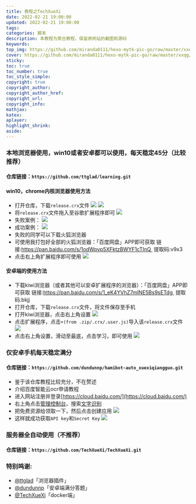 ```yaml
---
title: 教程之TechXueXi
date: 2022-02-21 19:00:00
updated: 2022-02-21 19:00:00
tags: 
categories: 脚本
description: 本教程为聚合教程，保留原网站的截图和源码
keywords:
top_img: https://github.com/miranda0111/hexo-mytk-pic-go/raw/master/xxqg/202202211954878.png
cover: https://github.com/miranda0111/hexo-mytk-pic-go/raw/master/xxqg/202202211954878.png
sticky:
toc: true
toc_number: true
toc_style_simple: 
copyright: true
copyright_author:
copyright_author_href:
copyright_url:
copyright_info:
mathjax:
katex:
aplayer:
highlight_shrink:
aside:
---
```


### 本地浏览器使用，win10或者安卓都可以使用，每天稳定45分（比较推荐）

 #### 仓库链接：`https://github.com/ttglad/learning.git`
 #### win10，chrome内核浏览器使用方法
 - 打开仓库，下载`release.crx`文件
 ![](https://gitee.com/miranda0111/hexo-mytk-pic-go/raw/master/xxqg/202202211928800.png)
 ![](https://gitee.com/miranda0111/hexo-mytk-pic-go/raw/master/xxqg/202202211932408.png)
 - 将`release.crx`文件拖入至谷歌扩展程序即可
 ![](https://gitee.com/miranda0111/hexo-mytk-pic-go/raw/master/xxqg/202202211935754.png)
 - 失败案例：
 ![](https://gitee.com/miranda0111/hexo-mytk-pic-go/raw/master/xxqg/202202211937270.png)
 - 成功案例：
 ![](https://gitee.com/miranda0111/hexo-mytk-pic-go/raw/master/xxqg/202202211938048.png)
 - 失败的同学可以下载火狐浏览器
 - 可使用我打包好全部的火狐浏览器：「百度网盘」APP即可获取 链接:https://pan.baidu.com/s/1odWpvp5XFktzBWYF1cTInQ  提取码:v9x3
 - 点击右上角扩展程序即可使用
 ![](https://gitee.com/miranda0111/hexo-mytk-pic-go/raw/master/xxqg/202202211952851.png)

 #### 安卓端的使用方法
 - 下载kiwi浏览器（或者其他可以安卓扩展程序的浏览器）：「百度网盘」APP即可获取 链接:https://pan.baidu.com/s/1_eK4YVhZ7mINE5Bs9sETdg  提取码:bkjj
 - 打开仓库，下载`release.crx`文件，将文件保存至手机
 - 打开kiwi浏览器，点击右上角设置
 ![](https://gitee.com/miranda0111/hexo-mytk-pic-go/raw/master/xxqg/202202211947467.jpg)
 - 点击扩展程序，点击`+(from .zip/.crx/.user.js)`导入该`release.crx`文件
 ![](https://gitee.com/miranda0111/hexo-mytk-pic-go/raw/master/xxqg/202202211949048.jpg)
 - 点击右上角设置，滑动至最底，点击学习，即可使用
 ![](https://gitee.com/miranda0111/hexo-mytk-pic-go/raw/master/xxqg/202202211953161.jpg)

### 仅安卓手机每天稳定满分

 #### 仓库链接：`https://github.com/dundunnp/hamibot-auto_xuexiqiangguo.git`
 - 鉴于该仓库教程比较充分，不在赘述
 - 介绍百度智能云ocr申请教程
 - 进入网站注册并登录[https://cloud.baidu.com/](https://cloud.baidu.com/)
 - 右上角点击[管理控制台](https://console.bce.baidu.com/)，搜索[文字识别](https://console.bce.baidu.com/ai/#/ai/ocr/overview/index)
 - 把免费资源给领取一下，然后点击创建应用
 ![](https://gitee.com/miranda0111/hexo-mytk-pic-go/raw/master/xxqg/202202212010714.png)
 - 这样就成功获取`API key`和`Secret Key`
 ![](https://gitee.com/miranda0111/hexo-mytk-pic-go/raw/master/xxqg/202202212011637.png)

### 服务器全自动使用（不推荐）

 #### 仓库链接：`https://github.com/TechXueXi/TechXueXi.git`

### 特别鸣谢:
 * [@ttglad](https://github.com/ttglad/learning.git)「浏览器插件」
 * [@dundunnp](https://github.com/dundunnp/hamibot-auto_xuexiqiangguo.git)「安卓端满分答题」
 * [@TechXueXi](https://github.com/TechXueXi/TechXueXi.git)「docker端」